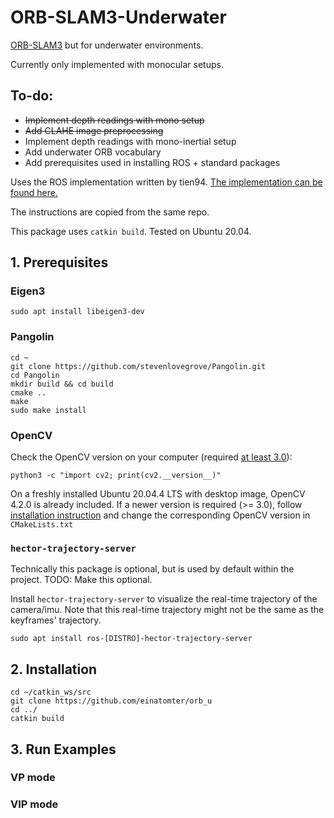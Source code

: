 # ORB-SLAM3-Underwater

[ORB-SLAM3](https://github.com/UZ-SLAMLab/ORB_SLAM3) but for underwater environments.

Currently only implemented with monocular setups.

## To-do:
- ~~Implement depth readings with mono setup~~
- ~~Add CLAHE image preprocessing~~
- Implement depth readings with mono-inertial setup
- Add underwater ORB vocabulary
- Add prerequisites used in installing ROS + standard packages

Uses the ROS implementation written by tien94. [The implementation can be found here.](https://github.com/thien94/orb_slam3_ros)

The instructions are copied from the same repo.

This package uses ```catkin build```. Tested on Ubuntu 20.04.
## 1. Prerequisites
### Eigen3
```
sudo apt install libeigen3-dev
```
### Pangolin
```
cd ~
git clone https://github.com/stevenlovegrove/Pangolin.git
cd Pangolin
mkdir build && cd build
cmake ..
make
sudo make install
```
### OpenCV
Check the OpenCV version on your computer (required [at least 3.0](https://github.com/UZ-SLAMLab/ORB_SLAM3)):
```
python3 -c "import cv2; print(cv2.__version__)" 
```
On a freshly installed Ubuntu 20.04.4 LTS with desktop image, OpenCV 4.2.0 is already included. If a newer version is required (>= 3.0), follow [installation instruction](https://docs.opencv.org/4.x/d0/d3d/tutorial_general_install.html) and change the corresponding OpenCV version in `CMakeLists.txt`

### `hector-trajectory-server`
Technically this package is optional, but is used by default within the project. TODO: Make this optional.

Install `hector-trajectory-server` to visualize the real-time trajectory of the camera/imu. Note that this real-time trajectory might not be the same as the keyframes' trajectory.
```
sudo apt install ros-[DISTRO]-hector-trajectory-server
```
## 2. Installation
```
cd ~/catkin_ws/src
git clone https://github.com/einatomter/orb_u
cd ../
catkin build
```

## 3. Run Examples

### VP mode

### VIP mode
